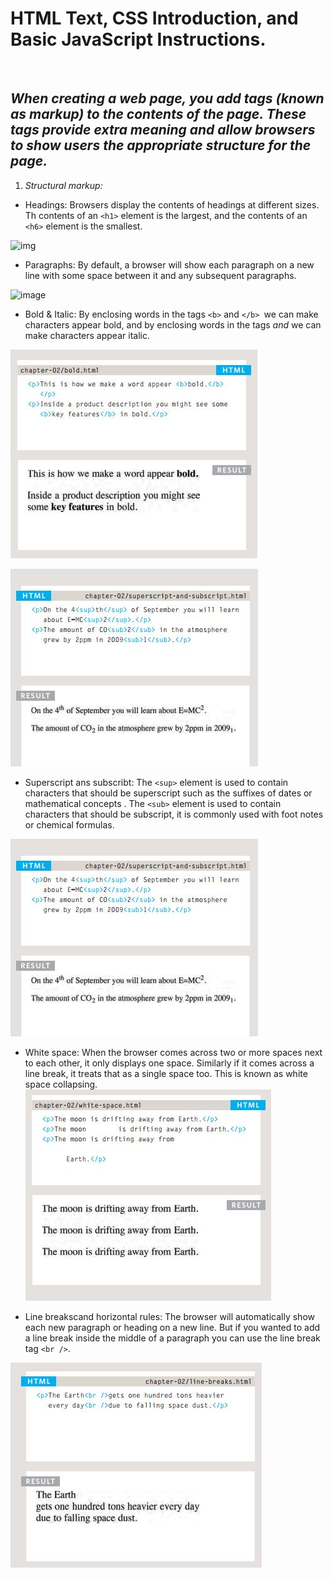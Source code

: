 # **HTML Text, CSS Introduction, and Basic JavaScript Instructions.**
<br>

## *When creating a web page, you add tags (known as markup) to the contents of the page. These tags provide extra meaning and allow browsers to show users the appropriate structure for the page.*
1. *Structural markup:*
- Headings: Browsers display the contents of headings at different sizes. Th contents of an `<h1>` element is the largest, and the contents of an `<h6>` element is the smallest.

![img](/home/tamara/Reading-notes/code201/images/headings.JPG)

- Paragraphs: By default, a browser will show each paragraph on a new line with some space between it and
any subsequent paragraphs.

![image](/home/tamara/Reading-notes/code201/images/paragraphs.JPG)

- Bold & Italic: By enclosing words in the tags `<b>` and `</b> `we can make characters appear bold, and by enclosing words in the tags <i> and </i> we can make characters appear italic.

![img](./images/bold.JPG)

![img](./images/super.JPG)

- Superscript ans subscribt: The `<sup>` element is used
to contain characters that should be superscript such as the suffixes of dates or mathematical concepts . 
The `<sub>` element is used to contain characters that should
be subscript, it is commonly used with foot notes or chemical
formulas.

![img](./images/super.JPG)

- White space: When the browser comes across
two or more spaces next to each other, it only displays one space. Similarly if it comes across a line break, it treats that as a single space too. This is known as white space collapsing.
 ![img](./images/space.JPG)

 - Line breakscand horizontal rules: The browser will automatically show each new paragraph or heading on a new line. But if you wanted to add a line break inside the middle of a paragraph you can use the line break tag 
 `<br />`.
 
![img](./images/br.JPG)




